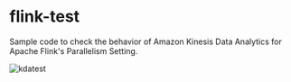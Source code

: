 # flink-test

Sample code to check the behavior of Amazon Kinesis Data Analytics for Apache Flink's Parallelism Setting.

![kdatest](https://user-images.githubusercontent.com/89331454/163656392-9003bdf6-4284-4d18-a676-017dabc4b579.png)